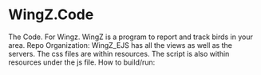# WingZ.Code
The Code. For Wingz.
WingZ is a program to report and track birds in your area.
Repo Organization:
WingZ_EJS has all the views as well as the servers. The css files are within resources. The script is also within 
resources under the js file.
How to build/run:
